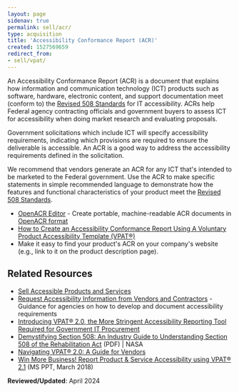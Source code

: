 ```yaml
---
layout: page
sidenav: true
permalink: sell/acr/
type: acquisition
title: 'Accessibility Conformance Report (ACR)'
created: 1527569659
redirect_from:
- sell/vpat/
---
```


An Accessibility Conformance Report (ACR) is a document that explains how information and communication technology (ICT) products such as software, hardware, electronic content, and support documentation meet (conform to) the [Revised 508 Standards][1] for IT accessibility. ACRs help Federal agency contracting officials and government buyers to assess ICT for accessibility when doing market research and evaluating proposals.

Government solicitations which include ICT will specify accessibility requirements, indicating which provisions are required to ensure the deliverable is accessible. An ACR is a good way to address the accessibility requirements defined in the solicitation.

We recommend that vendors generate an ACR for any ICT that's intended to be marketed to the Federal government. Use the ACR to make specific statements in simple recommended language to demonstrate how the features and functional characteristics of your product meet the [Revised 508 Standards][1].

  * [OpenACR Editor](https://acreditor.section508.gov/) - Create portable, machine-readable ACR documents in [OpenACR format](https://github.com/gsa/openacr)
  * [How to Create an Accessibility Conformance Report Using A Voluntary Product Accessibility Template (VPAT®)][2]
  * Make it easy to find your product's ACR on your company's website (e.g., link to it on the product description page).

## Related Resources

  * [Sell Accessible Products and Services][3]
  * [Request Accessibility Information from Vendors and Contractors][4] - Guidance for agencies on how to develop and document accessibility requirements
  * <a href="https://www.microassist.com/digital-accessibility/introducing-vpat-2-0-accessible-gov-procurement/" target="_blank">Introducing VPAT&reg; 2.0, the More Stringent Accessibility Reporting Tool Required for Government IT Procurement</a>  
  * [Demystifying Section 508: An Industry Guide to Understanding Section 508 of the Rehabilitation Act][5] (PDF) &#124; NASA  
  * <a href="https://www.levelaccess.com/thank-you-download-navigating-vpat-2-0-guide-vendors-qa-webinars-resources/" target="_blank">Navigating VPAT&reg; 2.0: A Guide for Vendors</a>
  * <a href="https://s3.amazonaws.com/storage.pardot.com/487581/58790/Win_More_Business_VPAT_2.1_FINAL.pptx" target="_blank">Win More Business! Report Product & Service Accessibility using VPAT&reg; 2.1</a>&nbsp;(MS PPT, March 2018)

**Reviewed/Updated**: April 2024

 [1]: https://www.access-board.gov/guidelines-and-standards/communications-and-it/about-the-ict-refresh/final-rule
 [2]: https://www.itic.org/policy/accessibility/vpat
 [3]: {{site.baseurl}}/sell
 [4]: {{site.baseurl}}/buy/request-accessibility-information
 [5]: https://www.sewp.nasa.gov/documents/Section_508_Guide_111821.pdf